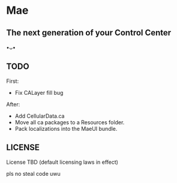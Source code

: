 # Mae

## The next generation of your Control Center

•ᴗ•

## TODO

First:

- Fix CALayer fill bug

After:

- Add CellularData.ca
- Move all ca packages to a Resources folder.
- Pack localizations into the MaeUI bundle.

## LICENSE

License TBD (default licensing laws in effect)

pls no steal code uwu
